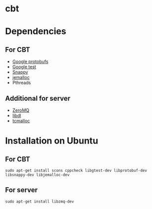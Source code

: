 cbt
===

# Dependencies #
## For CBT ##
* [Google protobufs](http://code.google.com/p/protobuf/)
* [Google test](http://code.google.com/p/googletest/)
* [Snappy](http://code.google.com/p/snappy/)
* [jemalloc](http://www.canonware.com/jemalloc/)
* Pthreads

## Additional for server ##
* [ZeroMQ](http://www.zeromq.org/intro:get-the-software)
* [libdl](http://www.s-gms.ms.edus.si/cgi-bin/man-cgi?libdl+3LIB)
* [tcmalloc](http://code.google.com/p/gperftools/)

# Installation on Ubuntu #
## For CBT ##
	sudo apt-get install scons cppcheck libgtest-dev libprotobuf-dev libsnappy-dev libjemalloc-dev
## For server ##
    sudo apt-get install libzmq-dev
